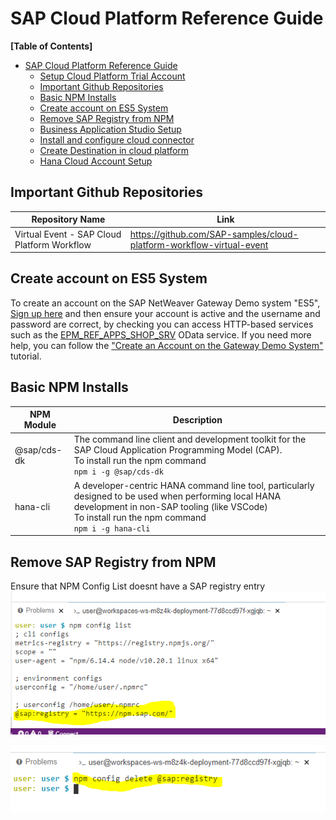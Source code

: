 # SAP Cloud Platform Reference Guide

**[Table of Contents]**

- [SAP Cloud Platform Reference Guide](#sap-cloud-platform-reference-guide)
  - [Setup Cloud Platform Trial Account](./Setup%20CP%20trial/readme.md)
  - [Important Github Repositories](#important-github-repositories)
  - [Basic NPM Installs](#basic-npm-installs)
  - [Create account on ES5 System](#create-account-on-es5-system)
  - [Remove SAP Registry from NPM](#remove-sap-registry-from-npm)
  - [Business Application Studio Setup](./Business%20Application%20Studio%20Related/readme.md)
  - [Install and configure cloud connector](./Docker%20for%20Cloud%20Connecter%20Related/readme.md)
  - [Create Destination in cloud platform](./Create%20Destination%20in%20CP/readme.md)
  - [Hana Cloud Account Setup](./Hana%20Cloud%20Related/readme.md)

## Important Github Repositories
| Repository Name                             | Link                                                                 |
| ------------------------------------------- | -------------------------------------------------------------------- |
| Virtual Event - SAP Cloud Platform Workflow | https://github.com/SAP-samples/cloud-platform-workflow-virtual-event |

## Create account on ES5 System
To create an account on the SAP NetWeaver Gateway Demo system "ES5", [Sign up here](https://register.sapdevcenter.com/SUPSignForms/) and then ensure your account is active and the username and password are correct, by checking you can access HTTP-based services such as the [EPM_REF_APPS_SHOP_SRV](https://sapes5.sapdevcenter.com/sap/opu/odata/sap/EPM_REF_APPS_SHOP_SRV/?sap-client=002) OData service. If you need more help, you can follow the ["Create an Account on the Gateway Demo System"](https://developers.sap.com/tutorials/gateway-demo-signup.html) tutorial.
## Basic NPM Installs

| NPM Module  | Description                                                                                                                                                                                                       |
| ----------- | ----------------------------------------------------------------------------------------------------------------------------------------------------------------------------------------------------------------- |
| @sap/cds-dk | The command line client and development toolkit for the SAP Cloud Application Programming Model (CAP). <br> To install run the npm command <br> `npm i -g @sap/cds-dk`                                            |
| hana-cli    | A developer-centric HANA command line tool, particularly designed to be used when performing local HANA development in non-SAP tooling (like VSCode) <br> To install run the npm command <br> `npm i -g hana-cli` |


## Remove SAP Registry from NPM
Ensure that NPM Config List doesnt have a SAP registry entry
![npm-registry 1](screenshots/sap-npm-registry.png)

![npm-registry 2](screenshots/sap-npm-registry1.png)